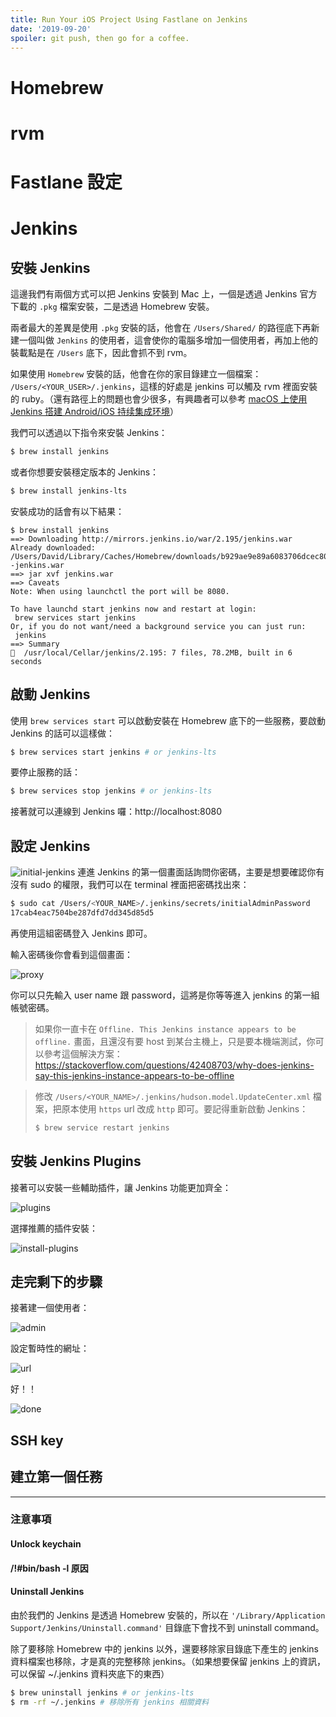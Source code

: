 ```yaml
---
title: Run Your iOS Project Using Fastlane on Jenkins
date: '2019-09-20'
spoiler: git push, then go for a coffee.
---
```


# Homebrew

# rvm

# Fastlane 設定

# Jenkins
## 安裝 Jenkins
這邊我們有兩個方式可以把 Jenkins 安裝到 Mac 上，一個是透過 Jenkins 官方下載的 `.pkg` 檔案安裝，二是透過 Homebrew 安裝。

兩者最大的差異是使用 `.pkg` 安裝的話，他會在 `/Users/Shared/` 的路徑底下再新建一個叫做 `Jenkins` 的使用者，這會使你的電腦多增加一個使用者，再加上他的裝載點是在 `/Users` 底下，因此會抓不到 rvm。

如果使用 `Homebrew` 安裝的話，他會在你的家目錄建立一個檔案： `/Users/<YOUR_USER>/.jenkins`，這樣的好處是 jenkins 可以觸及 rvm 裡面安裝的 ruby。（還有路徑上的問題也會少很多，有興趣者可以參考 [macOS 上使用 Jenkins 搭建 Android/iOS 持续集成环境](https://www.ifeegoo.com/using-jenkins-to-set-up-the-continuous-integration-environment-of-android-and-ios-on-macos.html)）

我們可以透過以下指令來安裝 Jenkins：
```bash
$ brew install jenkins
```

或者你想要安裝穩定版本的 Jenkins：
```bash
$ brew install jenkins-lts
```

安裝成功的話會有以下結果：
```shell
$ brew install jenkins
==> Downloading http://mirrors.jenkins.io/war/2.195/jenkins.war
Already downloaded: /Users/David/Library/Caches/Homebrew/downloads/b929ae9e89a6083706dcec80dd42fb9abac3f571e3293ea724e091df4fe58348--jenkins.war
==> jar xvf jenkins.war
==> Caveats
Note: When using launchctl the port will be 8080.

To have launchd start jenkins now and restart at login:
 brew services start jenkins
Or, if you do not want/need a background service you can just run:
 jenkins
==> Summary
🍺  /usr/local/Cellar/jenkins/2.195: 7 files, 78.2MB, built in 6 seconds
```

## 啟動 Jenkins
使用 `brew services start` 可以啟動安裝在 Homebrew 底下的一些服務，要啟動 Jenkins 的話可以這樣做：
```bash
$ brew services start jenkins # or jenkins-lts
```

要停止服務的話：
```bash
$ brew services stop jenkins # or jenkins-lts
```

接著就可以連線到 Jenkins 囉：http://localhost:8080

## 設定 Jenkins
![initial-jenkins](./jenkins-initial.png)
連進 Jenkins 的第一個畫面話詢問你密碼，主要是想要確認你有沒有 sudo 的權限，我們可以在 terminal 裡面把密碼找出來：
```bash
$ sudo cat /Users/<YOUR_NAME>/.jenkins/secrets/initialAdminPassword
17cab4eac7504be287dfd7dd345d85d5
```
再使用這組密碼登入 Jenkins 即可。

輸入密碼後你會看到這個畫面：

![proxy](./jenkins-proxy.png)

你可以只先輸入 user name 跟 password，這將是你等等進入 jenkins 的第一組帳號密碼。

>如果你一直卡在 `Offline. This Jenkins instance appears to be offline.` 畫面，且還沒有要 host 到某台主機上，只是要本機端測試，你可以參考這個解決方案：https://stackoverflow.com/questions/42408703/why-does-jenkins-say-this-jenkins-instance-appears-to-be-offline

>修改 `/Users/<YOUR_NAME>/.jenkins/hudson.model.UpdateCenter.xml` 檔案，把原本使用 `https` url 改成 `http` 即可。要記得重新啟動 Jenkins：
>```bash
>$ brew service restart jenkins
>```

## 安裝 Jenkins Plugins

接著可以安裝一些輔助插件，讓 Jenkins 功能更加齊全：

![plugins](./jenkins-plugins.png)

選擇推薦的插件安裝：

![install-plugins](./jenkins-install-plugins.png)

## 走完剩下的步驟

接著建一個使用者：

![admin](./jenkins-first-admin.png)

設定暫時性的網址：

![url](./jenkins-url.png)

好！！

![done](./jenkins-done.png)

## SSH key

## 建立第一個任務

---

### 注意事項
#### Unlock keychain

#### /!#bin/bash -l 原因

#### Uninstall Jenkins
由於我們的 Jenkins 是透過 Homebrew 安裝的，所以在 `'/Library/Application Support/Jenkins/Uninstall.command'` 目錄底下會找不到 uninstall command。

除了要移除 Homebrew 中的 jenkins 以外，還要移除家目錄底下產生的 jenkins 資料檔案也移除，才是真的完整移除 jenkins。（如果想要保留 jenkins 上的資訊，可以保留 ~/.jenkins 資料夾底下的東西）
```bash
$ brew uninstall jenkins # or jenkins-lts
$ rm -rf ~/.jenkins # 移除所有 jenkins 相關資料
```
